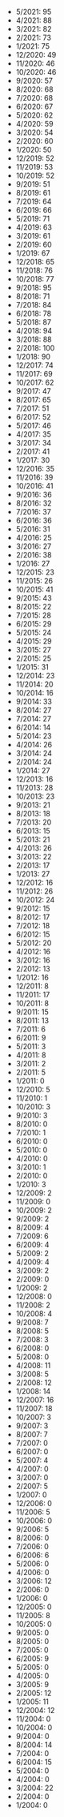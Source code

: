 *  5/2021: 95
*  4/2021: 88
*  3/2021: 82
*  2/2021: 73
*  1/2021: 75
*  12/2020: 49
*  11/2020: 46
*  10/2020: 46
*  9/2020: 57
*  8/2020: 68
*  7/2020: 68
*  6/2020: 67
*  5/2020: 62
*  4/2020: 59
*  3/2020: 54
*  2/2020: 60
*  1/2020: 50
*  12/2019: 52
*  11/2019: 53
*  10/2019: 52
*  9/2019: 51
*  8/2019: 61
*  7/2019: 64
*  6/2019: 66
*  5/2019: 71
*  4/2019: 63
*  3/2019: 61
*  2/2019: 60
*  1/2019: 67
*  12/2018: 65
*  11/2018: 76
*  10/2018: 77
*  9/2018: 95
*  8/2018: 71
*  7/2018: 84
*  6/2018: 78
*  5/2018: 87
*  4/2018: 94
*  3/2018: 88
*  2/2018: 100
*  1/2018: 90
*  12/2017: 74
*  11/2017: 69
*  10/2017: 62
*  9/2017: 47
*  8/2017: 65
*  7/2017: 51
*  6/2017: 52
*  5/2017: 46
*  4/2017: 35
*  3/2017: 34
*  2/2017: 41
*  1/2017: 30
*  12/2016: 35
*  11/2016: 39
*  10/2016: 41
*  9/2016: 36
*  8/2016: 32
*  7/2016: 37
*  6/2016: 36
*  5/2016: 31
*  4/2016: 25
*  3/2016: 27
*  2/2016: 38
*  1/2016: 27
*  12/2015: 23
*  11/2015: 26
*  10/2015: 41
*  9/2015: 43
*  8/2015: 22
*  7/2015: 28
*  6/2015: 29
*  5/2015: 24
*  4/2015: 29
*  3/2015: 27
*  2/2015: 25
*  1/2015: 31
*  12/2014: 23
*  11/2014: 20
*  10/2014: 16
*  9/2014: 33
*  8/2014: 27
*  7/2014: 27
*  6/2014: 14
*  5/2014: 23
*  4/2014: 26
*  3/2014: 24
*  2/2014: 24
*  1/2014: 27
*  12/2013: 16
*  11/2013: 28
*  10/2013: 23
*  9/2013: 21
*  8/2013: 18
*  7/2013: 20
*  6/2013: 15
*  5/2013: 21
*  4/2013: 26
*  3/2013: 22
*  2/2013: 17
*  1/2013: 27
*  12/2012: 16
*  11/2012: 26
*  10/2012: 24
*  9/2012: 15
*  8/2012: 17
*  7/2012: 18
*  6/2012: 15
*  5/2012: 20
*  4/2012: 16
*  3/2012: 16
*  2/2012: 13
*  1/2012: 16
*  12/2011: 8
*  11/2011: 17
*  10/2011: 8
*  9/2011: 15
*  8/2011: 13
*  7/2011: 6
*  6/2011: 9
*  5/2011: 3
*  4/2011: 8
*  3/2011: 2
*  2/2011: 5
*  1/2011: 0
*  12/2010: 5
*  11/2010: 1
*  10/2010: 3
*  9/2010: 3
*  8/2010: 0
*  7/2010: 1
*  6/2010: 0
*  5/2010: 0
*  4/2010: 0
*  3/2010: 1
*  2/2010: 0
*  1/2010: 3
*  12/2009: 2
*  11/2009: 0
*  10/2009: 2
*  9/2009: 2
*  8/2009: 4
*  7/2009: 6
*  6/2009: 4
*  5/2009: 2
*  4/2009: 4
*  3/2009: 2
*  2/2009: 0
*  1/2009: 2
*  12/2008: 0
*  11/2008: 2
*  10/2008: 4
*  9/2008: 7
*  8/2008: 5
*  7/2008: 3
*  6/2008: 0
*  5/2008: 0
*  4/2008: 11
*  3/2008: 5
*  2/2008: 12
*  1/2008: 14
*  12/2007: 16
*  11/2007: 18
*  10/2007: 3
*  9/2007: 3
*  8/2007: 7
*  7/2007: 0
*  6/2007: 0
*  5/2007: 4
*  4/2007: 0
*  3/2007: 0
*  2/2007: 5
*  1/2007: 0
*  12/2006: 0
*  11/2006: 5
*  10/2006: 0
*  9/2006: 5
*  8/2006: 0
*  7/2006: 0
*  6/2006: 6
*  5/2006: 0
*  4/2006: 0
*  3/2006: 12
*  2/2006: 0
*  1/2006: 0
*  12/2005: 0
*  11/2005: 8
*  10/2005: 0
*  9/2005: 0
*  8/2005: 0
*  7/2005: 0
*  6/2005: 9
*  5/2005: 0
*  4/2005: 0
*  3/2005: 9
*  2/2005: 12
*  1/2005: 11
*  12/2004: 12
*  11/2004: 0
*  10/2004: 0
*  9/2004: 0
*  8/2004: 14
*  7/2004: 0
*  6/2004: 15
*  5/2004: 0
*  4/2004: 0
*  3/2004: 22
*  2/2004: 0
*  1/2004: 0